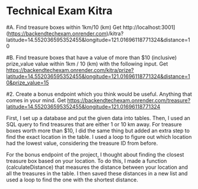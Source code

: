 

#  Technical Exam Kitra
#A. Find treasure boxes within 1km/10 (km)
Get http://localhost:3001](https://backendtechexam.onrender.com)/kitra?latitude=14.552036595352455&longitude=121.01696118771324&distance=10

#B. Find treasure boxes that have a value of more than $10 (inclusive) prize_value value within 1km / 10 (km) with the following input.
Get https://backendtechexam.onrender.com/kitra/prize?latitude=14.552036595352455&longitude=121.01696118771324&distance=10&prize_value=15

#2. Create a bonus endpoint which you think would be useful. Anything that comes in your mind.
Get https://backendtechexam.onrender.com/treasure?latitude=14.552036595352455&longitude=121.01696118771324

First, I set up a database and put the given data into tables. Then, I used an SQL query to find treasures that are either 1 or 10 km away. 
For treasure boxes worth more than $10, I did the same thing but added an extra step to find the exact location in the table. 
I used a loop to figure out which location had the lowest value, considering the treasure ID from before.

For the bonus endpoint of the project, I thought about finding the closest treasure box based on your location. 
To do this, I made a function (calculateDistance) that measures the distance between your location and all the treasures in the table. 
I then saved these distances in a new list and used a loop to find the one with the shortest distance.




